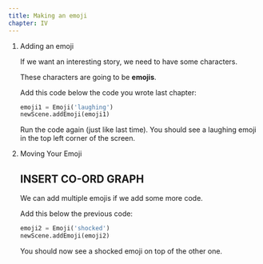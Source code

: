 ```yaml
---
title: Making an emoji
chapter: IV
---
```


1.  Adding an emoji

    If we want an interesting story, we need to have some characters.
    
    These characters are going to be **emojis**.

    Add this code below the code you wrote last chapter:

    ```python
    emoji1 = Emoji('laughing')
    newScene.addEmoji(emoji1)
    ```

    Run the code again (just like last time). You should see a laughing emoji in the top left corner of the screen.

2.  Moving Your Emoji

    ## INSERT CO-ORD GRAPH

    We can add multiple emojis if we add some more code.

    Add this below the previous code:

    ```python
    emoji2 = Emoji('shocked')
    newScene.addEmoji(emoji2)
    ```

    You should now see a shocked emoji on top of the other one.
